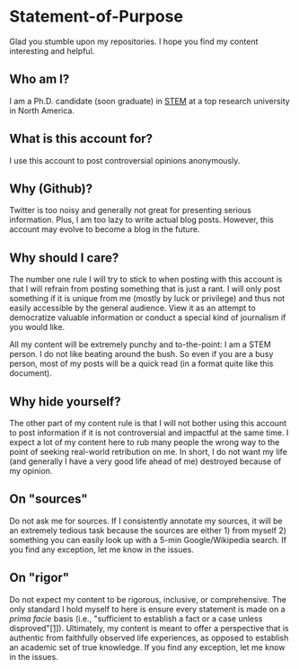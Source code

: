 # Statement-of-Purpose

Glad you stumble upon my repositories. I hope you find my content interesting and helpful.

## Who am I?

I am a Ph.D. candidate (soon graduate) in [STEM](https://en.wikipedia.org/wiki/Science,_technology,_engineering,_and_mathematics) at a top research university in North America.

## What is this account for?

I use this account to post controversial opinions anonymously.

## Why (Github)?

Twitter is too noisy and generally not great for presenting serious information. Plus, I am too lazy to write actual blog posts. However, this account may evolve to become a blog in the future.

## Why should I care?

The number one rule I will try to stick to when posting with this account is that I will refrain from posting something that is just a rant. I will only post something if it is unique from me (mostly by luck or privilege) and thus not easily accessible by the general audience. View it as an attempt to democratize valuable information or conduct a special kind of journalism if you would like.

All my content will be extremely punchy and to-the-point: I am a STEM person. I do not like beating around the bush. So even if you are a busy person, most of my posts will be a quick read (in a format quite like this document).

## Why hide yourself?

The other part of my content rule is that I will not bother using this account to post information if it is not controversial and impactful at the same time. I expect a lot of my content here to rub many people the wrong way to the point of seeking real-world retribution on me. In short, I do not want my life (and generally I have a very good life ahead of me) destroyed because of my opinion.

## On "sources"

Do not ask me for sources. If I consistently annotate my sources, it will be an extremely tedious task because the sources are either 1) from myself 2) something you can easily look up with a 5-min Google/Wikipedia search. If you find any exception, let me know in the issues.

## On "rigor"

Do not expect my content to be rigorous, inclusive, or comprehensive. The only standard I hold myself to here is ensure every statement is made on a _prima facie_ basis (i.e., "sufficient to establish a fact or a case unless disproved"[[1]](https://www.merriam-webster.com/dictionary/prima%20facie)). Ultimately, my content is meant to offer a perspective that is authentic from faithfully observed life experiences, as opposed to establish an academic set of true knowledge. If you find any exception, let me know in the issues.
